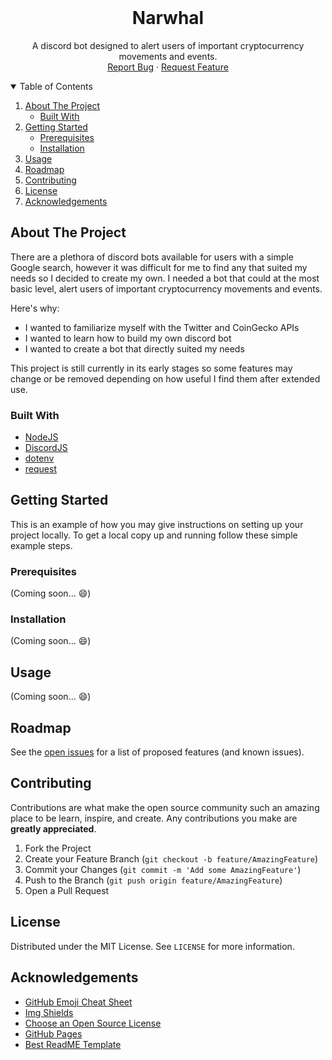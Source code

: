 
<!-- PROJECT LOGO -->
<br />
<p align="center">
  <!--
  <a href="">
    <img src="images/logo.png" alt="Logo" width="80" height="80">
  </a>
  -->
  <h1 align="center">Narwhal</h1>

  <p align="center">
    A discord bot designed to alert users of important cryptocurrency movements and events.
    <br />
    <a href="https://github.com/eduardo-olivares1/Narwhal/issues">Report Bug</a>
    ·
    <a href="https://github.com/eduardo-olivares1/Narwhal/issues">Request Feature</a>
  </p>
</p>



<!-- TABLE OF CONTENTS -->
<details open="open">
  <summary>Table of Contents</summary>
  <ol>
    <li>
      <a href="#about-the-project">About The Project</a>
      <ul>
        <li><a href="#built-with">Built With</a></li>
      </ul>
    </li>
    <li>
      <a href="#getting-started">Getting Started</a>
      <ul>
        <li><a href="#prerequisites">Prerequisites</a></li>
        <li><a href="#installation">Installation</a></li>
      </ul>
    </li>
    <li><a href="#usage">Usage</a></li>
    <li><a href="#roadmap">Roadmap</a></li>
    <li><a href="#contributing">Contributing</a></li>
    <li><a href="#license">License</a></li>
    <li><a href="#acknowledgements">Acknowledgements</a></li>
  </ol>
</details>



<!-- ABOUT THE PROJECT -->
## About The Project

There are a plethora of discord bots available for users with a simple Google search, however it was difficult for me to find any that suited my needs
so I decided to create my own. I needed a bot that could at the most basic level, alert users of important cryptocurrency movements and events.

Here's why:
* I wanted to familiarize myself with the Twitter and CoinGecko APIs
* I wanted to learn how to build my own discord bot
* I wanted to create a bot that directly suited my needs

This project is still currently in its early stages so some features may change or be removed depending on how useful I find them after extended use.

### Built With

* [NodeJS](https://nodejs.org)
* [DiscordJS](https://discord.js.org/)
* [dotenv](https://www.npmjs.com/package/dotenv)
* [request](https://www.npmjs.com/package/request)


<!-- GETTING STARTED -->
## Getting Started

This is an example of how you may give instructions on setting up your project locally.
To get a local copy up and running follow these simple example steps.

### Prerequisites

(Coming soon... :smile:)

### Installation
(Coming soon... :smile:)



<!-- USAGE EXAMPLES -->
## Usage
(Coming soon... :smile:)



<!-- ROADMAP -->
## Roadmap

See the [open issues](https://github.com/eduardo-olivares1/Narwhal/issues) for a list of proposed features (and known issues).



<!-- CONTRIBUTING -->
## Contributing

Contributions are what make the open source community such an amazing place to be learn, inspire, and create. Any contributions you make are **greatly appreciated**. 

1. Fork the Project
2. Create your Feature Branch (`git checkout -b feature/AmazingFeature`)
3. Commit your Changes (`git commit -m 'Add some AmazingFeature'`)
4. Push to the Branch (`git push origin feature/AmazingFeature`)
5. Open a Pull Request



<!-- LICENSE -->
## License

Distributed under the MIT License. See `LICENSE` for more information.


<!-- ACKNOWLEDGEMENTS -->
## Acknowledgements
* [GitHub Emoji Cheat Sheet](https://www.webpagefx.com/tools/emoji-cheat-sheet)
* [Img Shields](https://shields.io)
* [Choose an Open Source License](https://choosealicense.com)
* [GitHub Pages](https://pages.github.com)
* [Best ReadME Template](https://github.com/othneildrew/Best-README-Template/blob/master/README.md)
